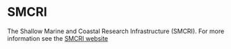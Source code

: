 # SMCRI #
The Shallow Marine and Coastal Research Infrastructure (SMCRI). For more information see the [SMCRI website](http://smcri.saeon.ac.za)